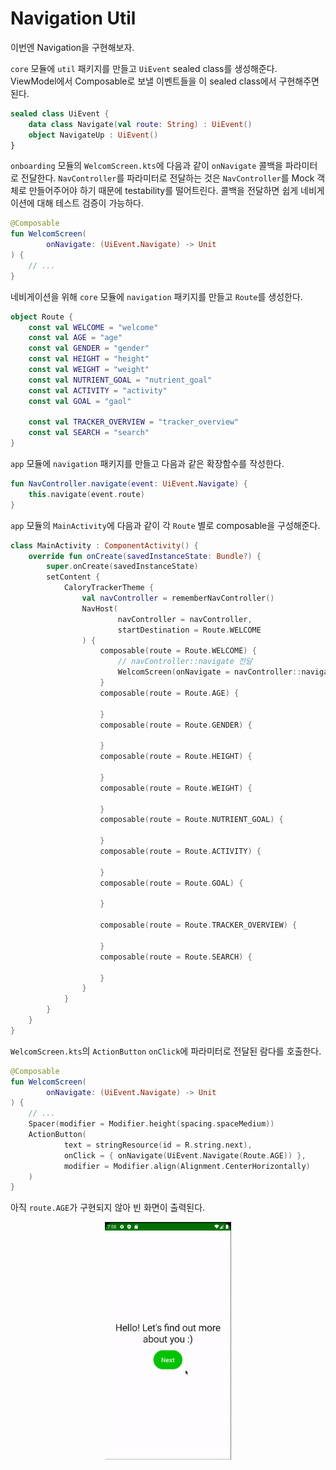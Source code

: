 # Navigation Util

이번엔 Navigation을 구현해보자.

`core` 모듈에 `util` 패키지를 만들고 `UiEvent` sealed class를 생성해준다. ViewModel에서 Composable로 보낼 이벤트들을 이 sealed class에서 구현해주면 된다.

```kotlin
sealed class UiEvent {
    data class Navigate(val route: String) : UiEvent()
    object NavigateUp : UiEvent()
}
```

`onboarding` 모듈의 `WelcomScreen.kts`에 다음과 같이 `onNavigate` 콜백을 파라미터로 전달한다. `NavController`를 파라미터로 전달하는 것은 `NavController`를
Mock 객체로 만들어주어야 하기 때문에 testability를 떨어트린다. 콜백을 전달하면 쉽게 네비게이션에 대해 테스트 검증이 가능하다.

```kotlin
@Composable
fun WelcomScreen(
        onNavigate: (UiEvent.Navigate) -> Unit
) {
    // ...
}
```

네비게이션을 위해 `core` 모듈에 `navigation` 패키지를 만들고 `Route`를 생성한다.

```kotlin
object Route {
    const val WELCOME = "welcome"
    const val AGE = "age"
    const val GENDER = "gender"
    const val HEIGHT = "height"
    const val WEIGHT = "weight"
    const val NUTRIENT_GOAL = "nutrient_goal"
    const val ACTIVITY = "activity"
    const val GOAL = "gaol"

    const val TRACKER_OVERVIEW = "tracker_overview"
    const val SEARCH = "search"
}
```

`app` 모듈에 `navigation` 패키지를 만들고 다음과 같은 확장함수를 작성한다.

```kotlin
fun NavController.navigate(event: UiEvent.Navigate) {
    this.navigate(event.route)
}
```

`app` 모듈의 `MainActivity`에 다음과 같이 각 `Route` 별로 composable을 구성해준다.

```kotlin
class MainActivity : ComponentActivity() {
    override fun onCreate(savedInstanceState: Bundle?) {
        super.onCreate(savedInstanceState)
        setContent {
            CaloryTrackerTheme {
                val navController = rememberNavController()
                NavHost(
                        navController = navController,
                        startDestination = Route.WELCOME
                ) {
                    composable(route = Route.WELCOME) {
                        // navController::navigate 전달
                        WelcomScreen(onNavigate = navController::navigate)
                    }
                    composable(route = Route.AGE) {

                    }
                    composable(route = Route.GENDER) {

                    }
                    composable(route = Route.HEIGHT) {

                    }
                    composable(route = Route.WEIGHT) {

                    }
                    composable(route = Route.NUTRIENT_GOAL) {

                    }
                    composable(route = Route.ACTIVITY) {

                    }
                    composable(route = Route.GOAL) {

                    }

                    composable(route = Route.TRACKER_OVERVIEW) {

                    }
                    composable(route = Route.SEARCH) {

                    }
                }
            }
        }
    }
}
```

`WelcomScreen.kts`의 `ActionButton` `onClick`에 파라미터로 전달된 람다를 호출한다.

```kotlin
@Composable
fun WelcomScreen(
        onNavigate: (UiEvent.Navigate) -> Unit
) {
    // ...
    Spacer(modifier = Modifier.height(spacing.spaceMedium))
    ActionButton(
            text = stringResource(id = R.string.next),
            onClick = { onNavigate(UiEvent.Navigate(Route.AGE)) },
            modifier = Modifier.align(Alignment.CenterHorizontally)
    )
}
```

아직 `route.AGE`가 구현되지 않아 빈 화면이 출력된다.

<div align="center">
<img src="img/result.gif" width="40%">
</div>

